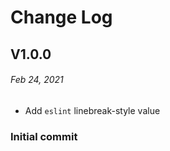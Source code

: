 # Change Log

## V1.0.0

###### Feb 24, 2021

- Add `eslint` linebreak-style value

### Initial commit
